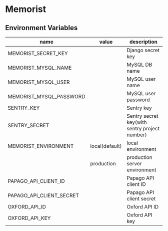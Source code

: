 # Memorist


## Environment Variables

name |  value | description
---- | ---- | ----
MEMORIST_SECRET_KEY | | Django secret key
MEMORIST_MYSQL_NAME | | MySQL DB name
MEMORIST_MYSQL_USER | | MySQL user name
MEMORIST_MYSQL_PASSWORD | | MySQL user password
SENTRY_KEY | | Sentry key
SENTRY_SECRET | | Sentry secret key(with sentry project number)
MEMORIST_ENVIRONMENT | local(default) | local environment
 　| production | production server environment
PAPAGO_API_CLIENT_ID | | Papago API client ID
PAPAGO_API_CLIENT_SECRET | | Papago API client secret
OXFORD_API_ID | | Oxford API ID 
OXFORD_API_KEY | | Oxford API key

